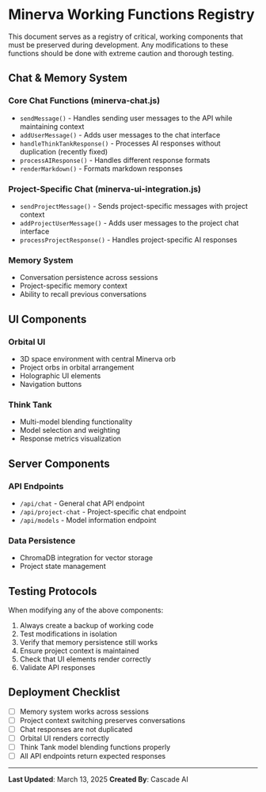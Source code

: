 # Minerva Working Functions Registry

This document serves as a registry of critical, working components that must be preserved during development. Any modifications to these functions should be done with extreme caution and thorough testing.

## Chat & Memory System

### Core Chat Functions (minerva-chat.js)
- `sendMessage()` - Handles sending user messages to the API while maintaining context
- `addUserMessage()` - Adds user messages to the chat interface
- `handleThinkTankResponse()` - Processes AI responses without duplication (recently fixed)
- `processAIResponse()` - Handles different response formats
- `renderMarkdown()` - Formats markdown responses

### Project-Specific Chat (minerva-ui-integration.js)
- `sendProjectMessage()` - Sends project-specific messages with project context
- `addProjectUserMessage()` - Adds user messages to the project chat interface
- `processProjectResponse()` - Handles project-specific AI responses

### Memory System
- Conversation persistence across sessions
- Project-specific memory context 
- Ability to recall previous conversations

## UI Components

### Orbital UI
- 3D space environment with central Minerva orb
- Project orbs in orbital arrangement
- Holographic UI elements
- Navigation buttons

### Think Tank
- Multi-model blending functionality
- Model selection and weighting
- Response metrics visualization

## Server Components

### API Endpoints
- `/api/chat` - General chat API endpoint
- `/api/project-chat` - Project-specific chat endpoint
- `/api/models` - Model information endpoint

### Data Persistence
- ChromaDB integration for vector storage
- Project state management

## Testing Protocols

When modifying any of the above components:
1. Always create a backup of working code
2. Test modifications in isolation
3. Verify that memory persistence still works
4. Ensure project context is maintained
5. Check that UI elements render correctly
6. Validate API responses

## Deployment Checklist

- [ ] Memory system works across sessions
- [ ] Project context switching preserves conversations
- [ ] Chat responses are not duplicated
- [ ] Orbital UI renders correctly
- [ ] Think Tank model blending functions properly
- [ ] All API endpoints return expected responses

---

**Last Updated**: March 13, 2025
**Created By**: Cascade AI
